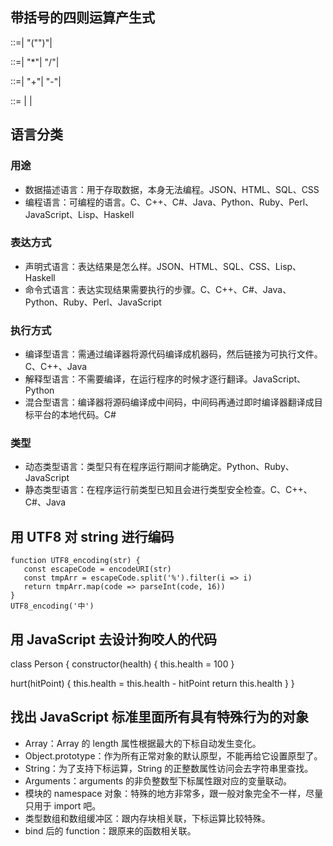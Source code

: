 ## 带括号的四则运算产生式
<PrimaryExpression>::=<Number>|
  "("<LogicalExpression>")"|

<MultiplicativeExpression>::=<PrimaryExpression>|
  <MultiplicativeExpression>"*"<PrimaryExpression>|
  <MultiplicativeExpression>"/"<PrimaryExpression>|

<AddtiveExpression>::=<MultiplicativeExpression>|
  <AddtiveExpression>"+"<MultiplicativeExpression>|
  <AddtiveExpression>"-"<MultiplicativeExpression>|

<LogicalExpression>::=<AddtiveExpression> | 
  <LogicalExpression>|


## 语言分类

### 用途

- 数据描述语言：用于存取数据，本身无法编程。JSON、HTML、SQL、CSS
- 编程语言：可编程的语言。C、C++、C#、Java、Python、Ruby、Perl、JavaScript、Lisp、Haskell

### 表达方式

- 声明式语言：表达结果是怎么样。JSON、HTML、SQL、CSS、Lisp、Haskell
- 命令式语言：表达实现结果需要执行的步骤。C、C++、C#、Java、Python、Ruby、Perl、JavaScript

### 执行方式

- 编译型语言：需通过编译器将源代码编译成机器码，然后链接为可执行文件。C、C++、Java
- 解释型语言：不需要编译，在运行程序的时候才逐行翻译。JavaScript、Python
- 混合型语言：编译器将源码编译成中间码，中间码再通过即时编译器翻译成目标平台的本地代码。C#

### 类型

- 动态类型语言：类型只有在程序运行期间才能确定。Python、Ruby、JavaScript
- 静态类型语言：在程序运行前类型已知且会进行类型安全检查。C、C++、C#、Java

## 用 UTF8 对 string 进行编码

```
function UTF8_encoding(str) {
   const escapeCode = encodeURI(str)
   const tmpArr = escapeCode.split('%').filter(i => i)
   return tmpArr.map(code => parseInt(code, 16))
}
UTF8_encoding('中')
```

## 用 JavaScript 去设计狗咬人的代码
class Person {
  constructor(health) {
    this.health = 100
  }

  hurt(hitPoint) {
    this.health = this.health - hitPoint
    return this.health
  }
}

## 找出 JavaScript 标准里面所有具有特殊行为的对象
- Array：Array 的 length 属性根据最大的下标自动发生变化。
- Object.prototype：作为所有正常对象的默认原型，不能再给它设置原型了。
- String：为了支持下标运算，String 的正整数属性访问会去字符串里查找。
- Arguments：arguments 的非负整数型下标属性跟对应的变量联动。
- 模块的 namespace 对象：特殊的地方非常多，跟一般对象完全不一样，尽量只用于 import 吧。
- 类型数组和数组缓冲区：跟内存块相关联，下标运算比较特殊。
- bind 后的 function：跟原来的函数相关联。